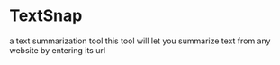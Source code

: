 # TextSnap
a text summarization  tool
this tool will let you summarize text from any website by entering its url
